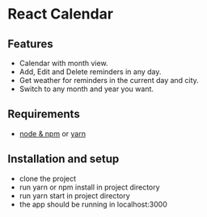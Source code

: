 # React Calendar

## Features

- Calendar with month view.
- Add, Edit and Delete reminders in any day.
- Get weather for reminders in the current day and city.
- Switch to any month and year you want.

## Requirements

- [node & npm](https://nodejs.org/en/) or [yarn](https://yarnpkg.com/en/)

## Installation and setup

- clone the project
- run yarn or npm install in project directory
- run yarn start in project directory
- the app should be running in localhost:3000
